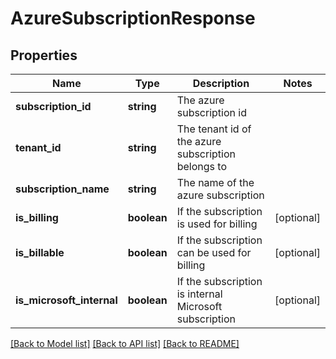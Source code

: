 # AzureSubscriptionResponse

## Properties
Name | Type | Description | Notes
------------ | ------------- | ------------- | -------------
**subscription_id** | **string** | The azure subscription id | 
**tenant_id** | **string** | The tenant id of the azure subscription belongs to | 
**subscription_name** | **string** | The name of the azure subscription | 
**is_billing** | **boolean** | If the subscription is used for billing | [optional] 
**is_billable** | **boolean** | If the subscription can be used for billing | [optional] 
**is_microsoft_internal** | **boolean** | If the subscription is internal Microsoft subscription | [optional] 

[[Back to Model list]](../README.md#documentation-for-models) [[Back to API list]](../README.md#documentation-for-api-endpoints) [[Back to README]](../README.md)

